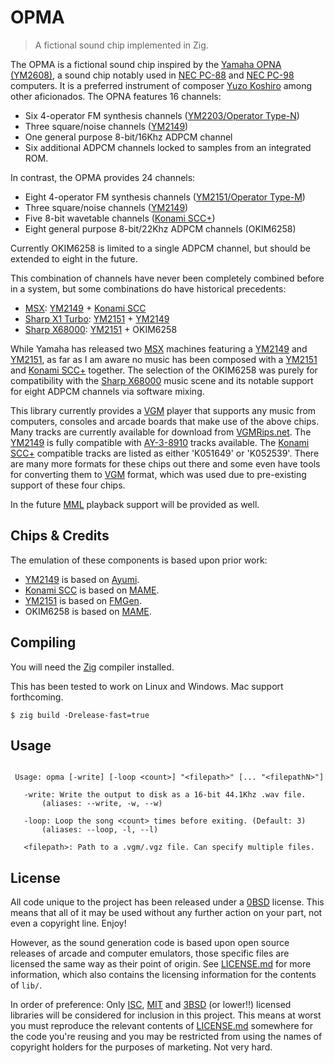 # OPMA
> A fictional sound chip implemented in Zig.

The OPMA is a fictional sound chip inspired by the [Yamaha OPNA (YM2608)][0], a
sound chip notably used in [NEC PC-88][1] and [NEC PC-98][2] computers. It is a
preferred instrument of composer [Yuzo Koshiro][3] among other aficionados. The
OPNA features 16 channels:

* Six 4-operator FM synthesis channels ([YM2203/Operator Type-N][4])
* Three square/noise channels ([YM2149][5])
* One general purpose 8-bit/16Khz ADPCM channel
* Six additional ADPCM channels locked to samples from an integrated ROM.

In contrast, the OPMA provides 24 channels:

* Eight 4-operator FM synthesis channels ([YM2151/Operator Type-M][6])
* Three square/noise channels ([YM2149][5])
* Five 8-bit wavetable channels ([Konami SCC+][7])
* Eight general purpose 8-bit/22Khz ADPCM channels (OKIM6258)

Currently OKIM6258 is limited to a single ADPCM channel, but should be extended
to eight in the future.

This combination of channels have never been completely combined before in a
system, but some combinations do have historical precedents:

* [MSX][8]: [YM2149][5] + [Konami SCC][7]
* [Sharp X1 Turbo][10]: [YM2151][6] + [YM2149][5]
* [Sharp X68000][9]: [YM2151][6] + OKIM6258

While Yamaha has released two [MSX][8] machines featuring a [YM2149][5] and
[YM2151][6], as far as I am aware no music has been composed with a [YM2151][6]
and [Konami SCC+][7] together. The selection of the OKIM6258 was purely for
compatibility with the [Sharp X68000][9] music scene and its notable support
for eight ADPCM channels via software mixing.

This library currently provides a [VGM][11] player that supports any music from
computers, consoles and arcade boards that make use of the above chips. Many
tracks are currently available for download from [VGMRips.net][11]. The
[YM2149][5] is fully compatible with [AY-3-8910][5] tracks available. The
[Konami SCC+][7] compatible tracks are listed as either 'K051649' or 'K052539'.
There are many more formats for these chips out there and some even have tools
for converting them to [VGM][11] format, which was used due to pre-existing
support of these four chips.

In the future [MML][12] playback support will be provided as well.

## Chips & Credits
The emulation of these components is based upon prior work:

* [YM2149][5] is based on [Ayumi][14].
* [Konami SCC][7] is based on [MAME][15].
* [YM2151][6] is based on [FMGen][16].
* OKIM6258 is based on [MAME][15].

## Compiling
You will need the [Zig][17] compiler installed.

This has been tested to work on Linux and Windows. Mac support forthcoming.

``` Shell
$ zig build -Drelease-fast=true
```

## Usage
```

 Usage: opma [-write] [-loop <count>] "<filepath>" [... "<filepathN>"]

   -write: Write the output to disk as a 16-bit 44.1Khz .wav file.
       (aliases: --write, -w, --w)

   -loop: Loop the song <count> times before exiting. (Default: 3)
       (aliases: --loop, -l, --l)

   <filepath>: Path to a .vgm/.vgz file. Can specify multiple files.

```

## License
All code unique to the project has been released under a [0BSD][19] license.
This means that all of it may be used without any further action on your
part, not even a copyright line. Enjoy!

However, as the sound generation code is based upon open source releases of
arcade and computer emulators, those specific files are licensed the same way
as their point of origin. See [LICENSE.md][20] for more information, which
also contains the licensing information for the contents of `lib/`.

In order of preference: Only [ISC][21], [MIT][22] and [3BSD][23] (or lower!!)
licensed libraries will be considered for inclusion in this project. This means
at worst you must reproduce the relevant contents of [LICENSE.md][20] somewhere
for the code you're reusing and you may be restricted from using the names of
copyright holders for the purposes of marketing. Not very hard.


[0]: https://en.wikipedia.org/wiki/Yamaha_YM2608
[1]: https://en.wikipedia.org/wiki/PC-8800_series
[2]: https://en.wikipedia.org/wiki/PC-9800_series
[3]: https://en.wikipedia.org/wiki/Yuzo_Koshiro
[4]: https://en.wikipedia.org/wiki/Yamaha_YM2203
[5]: https://en.wikipedia.org/wiki/General_Instrument_AY-3-8910
[6]: https://en.wikipedia.org/wiki/Yamaha_YM2151
[7]: https://www.msx.org/wiki/SCC
[8]: https://en.wikipedia.org/wiki/MSX
[9]: https://en.wikipedia.org/wiki/X68000
[10]: https://en.wikipedia.org/wiki/X1_(computer)
[11]: https://vgmrips.net/
[12]: https://en.wikipedia.org/wiki/Music_Macro_Language
[13]: https://en.wikipedia.org/wiki/MIT_License
[14]: https://github.com/true-grue/ayumi
[15]: https://www.mamedev.org/
[16]: http://retropc.net/cisc/m88/download.html
[17]: https://ziglang.org/
[19]: https://opensource.org/licenses/0BSD
[20]: https://github.com/AequoreaVictoria/opma/blob/master/LICENSE.md
[21]: https://opensource.org/licenses/ISC
[22]: https://opensource.org/licenses/MIT
[23]: https://opensource.org/licenses/BSD-3-Clause
